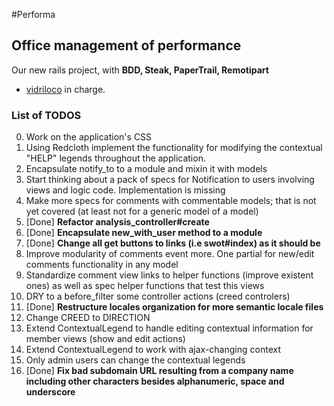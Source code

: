 #Performa
## Office management of performance
  Our new rails project, with **BDD, Steak, PaperTrail, Remotipart**
* [vidriloco](https://github.com/vidriloco) in charge.

### List of TODOS

0.  Work on the application's CSS
1.  Using Redcloth implement the functionality for modifying the contextual "HELP" legends throughout the application.
2.  Encapsulate notify_to to a module and mixin it with models 
3.  Start thinking about a pack of specs for Notification to users involving views and logic code. Implementation is missing 
3.  Make more specs for comments with commentable models; that is not yet covered (at least not for a generic model of a model)
4.  [Done] **Refactor analysis_controller#create** 
5.  [Done] **Encapsulate new_with_user method to a module**
6.  [Done] **Change all get buttons to links (i.e swot#index) as it should be**
7.  Improve modularity of comments event more. One partial for new/edit comments functionality in any model
8.  Standardize comment view links to helper functions (improve existent ones) as well as spec helper functions that test this views
9.  DRY to a before_filter some controller actions (creed controlers)
10. [Done] **Restructure locales organization for more semantic locale files** 
11. Change CREED to DIRECTION
12. Extend ContextualLegend to handle editing contextual information for member views (show and edit actions)
13. Extend ContextualLegend to work with ajax-changing context 
14. Only admin users can change the contextual legends
15. [Done] **Fix bad subdomain URL resulting from a company name including other characters besides alphanumeric, space and underscore**